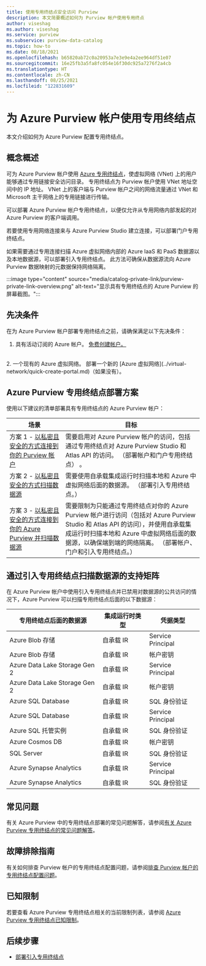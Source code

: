 ```yaml
---
title: 使用专用终结点安全访问 Purview
description: 本文简要概述如何为 Purview 帐户使用专用终点
author: viseshag
ms.author: viseshag
ms.service: purview
ms.subservice: purview-data-catalog
ms.topic: how-to
ms.date: 08/18/2021
ms.openlocfilehash: b65820ab72c0a20953a7e3e9e4a2ee964df51e07
ms.sourcegitcommit: 16e25fb3a5fa8fc054e16f30dc925a7276f2a4cb
ms.translationtype: HT
ms.contentlocale: zh-CN
ms.lasthandoff: 08/25/2021
ms.locfileid: "122831609"
---
```

# <a name="use-private-endpoints-for-your-azure-purview-account"></a>为 Azure Purview 帐户使用专用终结点

本文介绍如何为 Azure Purview 配置专用终结点。

## <a name="conceptual-overview"></a>概念概述
可为 Azure Purview 帐户使用 [Azure 专用终结点](../private-link/private-endpoint-overview.md)，使虚拟网络 (VNet) 上的用户能够通过专用链接安全访问目录。 专用终结点为 Purview 帐户使用 VNet 地址空间中的 IP 地址。 VNet 上的客户端与 Purview 帐户之间的网络流量通过 VNet 和 Microsoft 主干网络上的专用链接进行传输。 

可以部署 Azure Purview 帐户专用终结点，以便仅允许从专用网络内部发起的对 Azure Purview 的客户端调用。

若要使用专用网络连接来与 Azure Purview Studio 建立连接，可以部署门户专用终结点。

如果需要通过专用连接扫描 Azure 虚拟网络内部的 Azure IaaS 和 PaaS 数据源以及本地数据源，可以部署引入专用终结点。 此方法可确保从数据源流向 Azure Purview 数据映射的元数据保持网络隔离。

:::image type="content" source="media/catalog-private-link/purview-private-link-overview.png" alt-text="显示具有专用终结点的 Azure Purview 的屏幕截图。"::: 

## <a name="prerequisites"></a>先决条件

在为 Azure Purview 帐户部署专用终结点之前，请确保满足以下先决条件：

1. 具有活动订阅的 Azure 帐户。 [免费创建帐户。](https://azure.microsoft.com/free/?WT.mc_id=A261C142F)
<br>
2. 一个现有的 Azure 虚拟网络。 部署一个新的 [Azure 虚拟网络](../virtual-network/quick-create-portal.md)（如果没有）。
<br>

## <a name="azure-purview-private-endpoint-deployment-scenarios"></a>Azure Purview 专用终结点部署方案

使用以下建议的清单部署具有专用终结点的 Azure Purview 帐户：


|场景  |目标  |
|---------|---------|
|方案 1 - [以私密且安全的方式连接到你的 Purview 帐户](./catalog-private-link-account-portal.md)   | 需要启用对 Azure Purview 帐户的访问，包括通过专用终结点对 Azure Purview Studio 和 Atlas API 的访问。 （部署帐户和门户专用终结点） 。   |
|方案 2 - [以私密且安全的方式扫描数据源](./catalog-private-link-ingestion.md)  | 需要使用自承载集成运行时扫描本地和 Azure 中虚拟网络后面的数据源。 （部署引入专用终结点。）    |
|方案 3 - [以私密且安全的方式连接到你的 Azure Purview 并扫描数据源](./catalog-private-link-end-to-end.md) |需要限制为只能通过专用终结点对你的 Azure Purview 帐户进行访问（包括对 Azure Purview Studio 和 Atlas API 的访问），并使用自承载集成运行时扫描本地和 Azure 中虚拟网络后面的数据源，以确保端到端的网络隔离。 （部署帐户、门户和引入专用终结点。）     |

## <a name="support-matrix-for-scanning-data-sources-through-_ingestion_-private-endpoint"></a>通过引入专用终结点扫描数据源的支持矩阵

在 Azure Purview 帐户中使用引入专用终结点并已禁用对数据源的公共访问的情况下，Azure Purview 可以扫描专用终结点后面的以下数据源：

|专用终结点后面的数据源  |集成运行时类型  |凭据类型  |
|---------|---------|---------|
|Azure Blob 存储 | 自承载 IR | Service Principal|
|Azure Blob 存储 | 自承载 IR | 帐户密钥|
|Azure Data Lake Storage Gen 2 | 自承载 IR| Service Principal|
|Azure Data Lake Storage Gen 2 | 自承载 IR| 帐户密钥|
|Azure SQL Database | 自承载 IR| SQL 身份验证|
|Azure SQL Database | 自承载 IR| Service Principal|
|Azure SQL 托管实例 | 自承载 IR| SQL 身份验证|
|Azure Cosmos DB| 自承载 IR| 帐户密钥|
|SQL Server | 自承载 IR| SQL 身份验证|
|Azure Synapse Analytics | 自承载 IR| Service Principal|
|Azure Synapse Analytics | 自承载 IR| SQL 身份验证|

## <a name="frequently-asked-questions"></a>常见问题  

有关 Azure Purview 中的专用终结点部署的常见问题解答，请参阅[有关 Azure Purview 专用终结点的常见问题解答](./catalog-private-link-faqs.md)。
 
## <a name="troubleshooting-guide"></a>故障排除指南 
有关如何排查 Purview 帐户的专用终结点配置问题，请参阅[排查 Purview 帐户的专用终结点配置问题](./catalog-private-link-troubleshoot.md)。

## <a name="known-limitations"></a>已知限制
若要查看 Azure Purview 专用终结点相关的当前限制列表，请参阅 [Azure Purview 专用终结点已知限制](./catalog-private-link-troubleshoot.md#known-limitations)。

## <a name="next-steps"></a>后续步骤

- [部署引入专用终结点](./catalog-private-link-ingestion.md)

